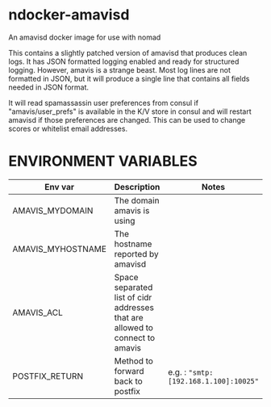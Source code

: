 # ndocker-amavisd
An amavisd docker image for use with nomad

This contains a slightly patched version of amavisd that produces clean logs.
It has JSON formatted logging enabled and ready for structured logging.
However, amavis is a strange beast. Most log lines are not formatted in JSON, but it will produce a single line that contains all fields needed in JSON format.

It will read spamassassin user preferences from consul if "amavis/user_prefs" is available in the K/V store in consul and will restart amavisd if those preferences are changed. This can be used to change scores or whitelist email addresses.

# ENVIRONMENT VARIABLES
Env var | Description | Notes
---|---|---
AMAVIS_MYDOMAIN | The domain amavis is using |
AMAVIS_MYHOSTNAME | The hostname reported by amavisd |
AMAVIS_ACL | Space separated list of cidr addresses that are allowed to connect to amavis |
POSTFIX_RETURN | Method to forward back to postfix | e.g. : `"smtp:[192.168.1.100]:10025"`
